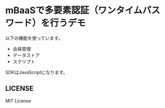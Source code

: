 # mBaaSで多要素認証（ワンタイムパスワード）を行うデモ

以下の機能を使っています。

- 会員管理
- データストア
- スクリプト

SDKはJavaScriptになります。

## LICENSE

MIT License